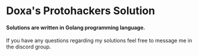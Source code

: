 # Doxa's Protohackers Solution

#### Solutions are written in Golang programming language.

If you have any questions regarding my solutions feel free to message me in the discord group. 